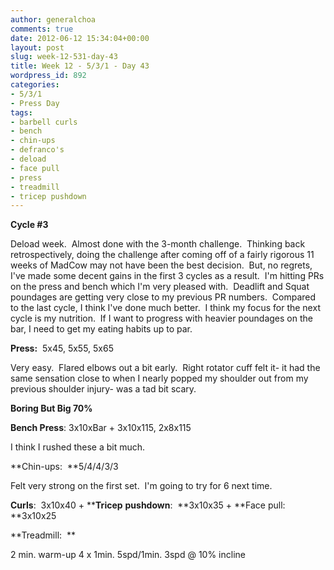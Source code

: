 ```yaml
---
author: generalchoa
comments: true
date: 2012-06-12 15:34:04+00:00
layout: post
slug: week-12-531-day-43
title: Week 12 - 5/3/1 - Day 43
wordpress_id: 892
categories:
- 5/3/1
- Press Day
tags:
- barbell curls
- bench
- chin-ups
- defranco's
- deload
- face pull
- press
- treadmill
- tricep pushdown
---
```


**Cycle #3**

Deload week.  Almost done with the 3-month challenge.  Thinking back retrospectively, doing the challenge after coming off of a fairly rigorous 11 weeks of MadCow may not have been the best decision.  But, no regrets, I've made some decent gains in the first 3 cycles as a result.  I'm hitting PRs on the press and bench which I'm very pleased with.  Deadlift and Squat poundages are getting very close to my previous PR numbers.  Compared to the last cycle, I think I've done much better.  I think my focus for the next cycle is my nutrition.  If I want to progress with heavier poundages on the bar, I need to get my eating habits up to par.

**Press:**  5x45, 5x55, 5x65

Very easy.  Flared elbows out a bit early.  Right rotator cuff felt it- it had the same sensation close to when I nearly popped my shoulder out from my previous shoulder injury- was a tad bit scary.

**Boring But Big 70%**

**Bench Press**: 3x10xBar + 3x10x115, 2x8x115

I think I rushed these a bit much.

**Chin-ups:  **5/4/4/3/3

Felt very strong on the first set.  I'm going to try for 6 next time.

**Curls**:  3x10x40 + ****Tricep** **pushdown**:  **3x10x35 + **Face pull: **3x10x25

**Treadmill:  **

2 min. warm-up
4 x 1min. 5spd/1min. 3spd @ 10% incline
